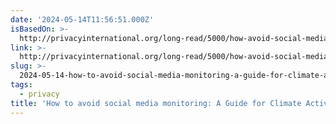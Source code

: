 ```yaml
---
date: '2024-05-14T11:56:51.000Z'
isBasedOn: >-
  http://privacyinternational.org/long-read/5000/how-avoid-social-media-monitoring-guide-climate-activists
link: >-
  http://privacyinternational.org/long-read/5000/how-avoid-social-media-monitoring-guide-climate-activists
slug: >-
  2024-05-14-how-to-avoid-social-media-monitoring-a-guide-for-climate-activists-or-priva
tags:
  - privacy
title: 'How to avoid social media monitoring: A Guide for Climate Activists | Priva'
---
```

 
